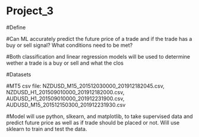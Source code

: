 # Project_3

#Define

#Can ML accurately predict the future price of a trade and if the trade has a buy or sell signal?  What conditions need to be met?

#Both classification and linear regression models will be used to determine wether a trade is a buy or sell and what the clos

#Datasets

#MT5 csv file: NZDUSD_M15_201512030000_201912182045.csv, NZDUSD_H1_201509010000_201912182000.csv, AUDUSD_H1_201509010000_201912231900.csv, AUDUSD_M15_201512150300_201912231930.csv

#Model will use python, slkearn, and matplotlib, to take supervised data and predict future price as well as if trade should be placed or not. Will use sklearn to train and test the data. 
